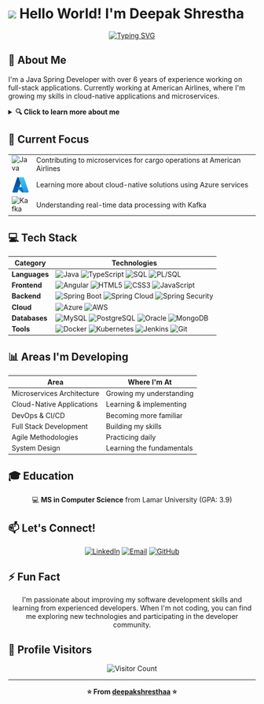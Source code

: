 # <img src="https://media.giphy.com/media/hvRJCLFzcasrR4ia7z/giphy.gif" width="30px"> Hello World! I'm Deepak Shrestha

<div align="center">
  
[![Typing SVG](https://readme-typing-svg.herokuapp.com?font=Fira+Code&pause=1000&color=6E56F7&width=435&lines=Java+Spring+Developer;Cloud+Technology+Enthusiast;Growing+Software+Engineer;Learning+%26+Building+Every+Day)](https://git.io/typing-svg)

</div>

## 🚀 About Me

I'm a Java Spring Developer with over 6 years of experience working on full-stack applications. Currently working at American Airlines, where I'm growing my skills in cloud-native applications and microservices.

<details>
  <summary><b>🔍 Click to learn more about me</b></summary>
  <br>
  <p>
    I'm passionate about writing clean, maintainable code and constantly learning new technologies. My journey in software development has been filled with challenges and learning opportunities that have helped me grow professionally.
  </p>
  <p>
    I enjoy collaborating with other developers and believe that teamwork leads to the best solutions. I'm always open to feedback and new perspectives.
  </p>
</details>

## 🌟 Current Focus

<table>
  <tr>
    <td>
      <img align="left" src="https://abrudz.github.io/logos/Java.svg" width="36" height="36" alt="Java" />
    </td>
    <td>Contributing to microservices for cargo operations at American Airlines</td>
  </tr>
  <tr>
    <td>
      <img align="left" src="https://raw.githubusercontent.com/github/explore/eaef8552d8b082ffafe2bfc8a5023d47da904aac/topics/azure/azure.png" width="36" height="36" alt="Azure" />
    </td>
    <td>Learning more about cloud-native solutions using Azure services</td>
  </tr>
  <tr>
    <td>
      <img align="left" src="https://github.com/detain/svg-logos/blob/master/svg/k/kafka.svg" width="36" height="36" alt="Kafka" />
    </td>
    <td>Understanding real-time data processing with Kafka</td>
  </tr>
</table>

## 💻 Tech Stack

<div align="center">

| Category | Technologies |
|----------|-------------|
| **Languages** | ![Java](https://img.shields.io/badge/Java-ED8B00?style=for-the-badge&logo=java&logoColor=white) ![TypeScript](https://img.shields.io/badge/TypeScript-3178C6?style=for-the-badge&logo=typescript&logoColor=white) ![SQL](https://img.shields.io/badge/SQL-4479A1?style=for-the-badge&logo=postgresql&logoColor=white) ![PL/SQL](https://img.shields.io/badge/PLSQL-F80000?style=for-the-badge&logo=oracle&logoColor=white) |
| **Frontend** | ![Angular](https://img.shields.io/badge/Angular-DD0031?style=for-the-badge&logo=angular&logoColor=white) ![HTML5](https://img.shields.io/badge/HTML5-E34F26?style=for-the-badge&logo=html5&logoColor=white) ![CSS3](https://img.shields.io/badge/CSS3-1572B6?style=for-the-badge&logo=css3&logoColor=white) ![JavaScript](https://img.shields.io/badge/JavaScript-F7DF1E?style=for-the-badge&logo=javascript&logoColor=black) |
| **Backend** | ![Spring Boot](https://img.shields.io/badge/Spring_Boot-6DB33F?style=for-the-badge&logo=spring-boot&logoColor=white) ![Spring Cloud](https://img.shields.io/badge/Spring_Cloud-6DB33F?style=for-the-badge&logo=spring&logoColor=white) ![Spring Security](https://img.shields.io/badge/Spring_Security-6DB33F?style=for-the-badge&logo=spring-security&logoColor=white) |
| **Cloud** | ![Azure](https://img.shields.io/badge/Azure-0078D4?style=for-the-badge&logo=microsoft-azure&logoColor=white) ![AWS](https://img.shields.io/badge/AWS-232F3E?style=for-the-badge&logo=amazon-aws&logoColor=white) |
| **Databases** | ![MySQL](https://img.shields.io/badge/MySQL-4479A1?style=for-the-badge&logo=mysql&logoColor=white) ![PostgreSQL](https://img.shields.io/badge/PostgreSQL-336791?style=for-the-badge&logo=postgresql&logoColor=white) ![Oracle](https://img.shields.io/badge/Oracle-F80000?style=for-the-badge&logo=oracle&logoColor=white) ![MongoDB](https://img.shields.io/badge/MongoDB-47A248?style=for-the-badge&logo=mongodb&logoColor=white) |
| **Tools** | ![Docker](https://img.shields.io/badge/Docker-2496ED?style=for-the-badge&logo=docker&logoColor=white) ![Kubernetes](https://img.shields.io/badge/Kubernetes-326CE5?style=for-the-badge&logo=kubernetes&logoColor=white) ![Jenkins](https://img.shields.io/badge/Jenkins-D24939?style=for-the-badge&logo=jenkins&logoColor=white) ![Git](https://img.shields.io/badge/Git-F05032?style=for-the-badge&logo=git&logoColor=white) |

</div>

## 📊 Areas I'm Developing


<div align="center">
  
| Area | Where I'm At |
|------|-------------|
| Microservices Architecture | Growing my understanding |
| Cloud-Native Applications | Learning & implementing |
| DevOps & CI/CD | Becoming more familiar |
| Full Stack Development | Building my skills |
| Agile Methodologies | Practicing daily |
| System Design | Learning the fundamentals |

</div>

## 🎓 Education

<div align="center">
  
💻 **MS in Computer Science** from Lamar University (GPA: 3.9)

</div>



## 📫 Let's Connect!

<div align="center">
  
[![LinkedIn](https://img.shields.io/badge/LinkedIn-0077B5?style=for-the-badge&logo=linkedin&logoColor=white)](https://linkedin.com/in/iamdeepak42)
[![Email](https://img.shields.io/badge/Email-D14836?style=for-the-badge&logo=gmail&logoColor=white)](mailto:deepak.shrestha34435@gmail.com)
[![GitHub](https://img.shields.io/badge/GitHub-181717?style=for-the-badge&logo=github&logoColor=white)](https://github.com/deepakshresthaa)

</div>

## ⚡ Fun Fact

<div align="center">
  
I'm passionate about improving my software development skills and learning from experienced developers. When I'm not coding, you can find me exploring new technologies and participating in the developer community.

</div>

## 👀 Profile Visitors

<div align="center">
  
![Visitor Count](https://profile-counter.glitch.me/deepakshresthaa/count.svg)

</div>



---

<div align="center">
  
  **⭐️ From [deepakshresthaa](https://github.com/deepakshresthaa) ⭐️**
  
</div>
